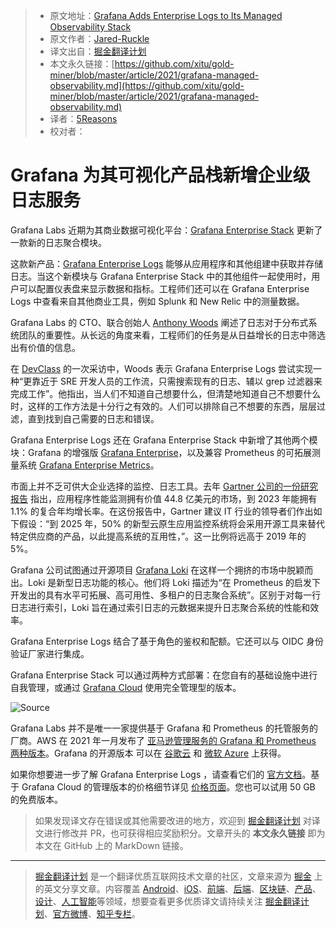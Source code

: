 > * 原文地址：[Grafana Adds Enterprise Logs to Its Managed Observability Stack](https://www.infoq.com/news/2021/03/grafana-managed-observability/)
> * 原文作者：[Jared-Ruckle](https://www.infoq.com/profile/Jared-Ruckle/)
> * 译文出自：[掘金翻译计划](https://github.com/xitu/gold-miner)
> * 本文永久链接：[https://github.com/xitu/gold-miner/blob/master/article/2021/grafana-managed-observability.md](https://github.com/xitu/gold-miner/blob/master/article/2021/grafana-managed-observability.md)
> * 译者：[5Reasons](https://github.com/5Reasons)
> * 校对者：

# Grafana 为其可视化产品栈新增企业级日志服务

Grafana Labs 近期为其商业数据可视化平台：[Grafana Enterprise Stack](https://grafana.com/products/enterprise/) 更新了一款新的日志聚合模块。

这款新产品：[Grafana Enterprise Logs](https://grafana.com/blog/2021/02/17/introducing-grafana-enterprise-logs-a-core-part-of-the-grafana-enterprise-stack-integrated-observability-solution/) 能够从应用程序和其他组建中获取并存储日志。当这个新模块与 Grafana Enterprise Stack 中的其他组件一起使用时，用户可以配置仪表盘来显示数据和指标。工程师们还可以在 Grafana Enterprise Logs 中查看来自其他商业工具，例如 Splunk 和 New Relic 中的测量数据。

Grafana Labs 的 CTO、联合创始人 [Anthony Woods](https://grafana.com/author/awoods) 阐述了日志对于分布式系统团队的重要性。从长远的角度来看，工程师们的任务是从日益增长的日志中筛选出有价值的信息。

在 [DevClass](https://devclass.com/2021/02/19/bp-190221/) 的一次采访中，Woods 表示 Grafana Enterprise Logs 尝试实现一种“更靠近于 SRE 开发人员的工作流，只需搜索现有的日志、辅以 grep 过滤器来完成工作”。他指出，当人们不知道自己想要什么，但清楚地知道自己不想要什么时，这样的工作方法是十分行之有效的。人们可以排除自己不想要的东西，层层过滤，直到找到自己需要的日志和错误。

Grafana Enterprise Logs 还在 Grafana Enterprise Stack 中新增了其他两个模块：Grafana 的增强版 [Grafana Enterprise](https://grafana.com/products/enterprise/grafana/)，以及兼容 Prometheus 的可拓展测量系统 [Grafana Enterprise Metrics](https://grafana.com/products/enterprise/metrics/)。

市面上并不乏可供大企业选择的监控、日志工具。去年 [Gartner 公司的一份研究报告](https://www.gartner.com/en/documents/3983892/magic-quadrant-for-application-performance-monitoring) 指出，应用程序性能监测拥有价值 44.8 亿美元的市场，到 2023 年能拥有 1.1% 的复合年均增长率。在这份报告中，Gartner 建议 IT 行业的领导者们作出如下假设：“到 2025 年，50% 的新型云原生应用监控系统将会采用开源工具来替代特定供应商的产品，以此提高系统的互用性，”。这一比例将远高于 2019 年的 5%。

Grafana 公司试图通过开源项目 [Grafana Loki](https://grafana.com/oss/loki/) 在这样一个拥挤的市场中脱颖而出。Loki 是新型日志功能的核心。他们将 Loki 描述为“在 Prometheus 的启发下开发出的具有水平可拓展、高可用性、多租户的日志聚合系统”。区别于对每一行日志进行索引，Loki 旨在通过索引日志的元数据来提升日志聚合系统的性能和效率。

Grafana Enterprise Logs 结合了基于角色的鉴权和配额。它还可以与 OIDC 身份验证厂家进行集成。

Grafana Enterprise Stack 可以通过两种方式部署：在您自有的基础设施中进行自我管理，或通过 [Grafana Cloud](https://grafana.com/products/cloud/) 使用完全管理型的版本。

![[Source](https://grafana.com/blog/2021/02/17/introducing-grafana-enterprise-logs-a-core-part-of-the-grafana-enterprise-stack-integrated-observability-solution/)](https://res.infoq.com/news/2021/03/grafana-managed-observability/en/resources/1grafana-meta-image-for-blog-1616540157142.png)

Grafana Labs 并不是唯一一家提供基于 Grafana 和 Prometheus 的托管服务的厂商。AWS 在 2021 年一月发布了 [亚马逊管理服务的 Grafana 和 Prometheus 两种版本](https://www.infoq.com/news/2021/01/aws-grafana-prometheus/)。Grafana 的开源版本 可以在 [谷歌云](https://console.cloud.google.com/marketplace/details/google/grafana) 和 [微软 Azure](https://azuremarketplace.microsoft.com/en-in/marketplace/apps/grafana-labs.grafana_oss?tab=overview) 上获得。

如果你想要进一步了解 Grafana Enterprise Logs ，请查看它们的 [官方文档](https://grafana.com/docs/enterprise-logs/latest/)。基于 Grafana Cloud 的管理版本的价格细节详见 [价格页面](https://grafana.com/products/cloud/pricing/)。您也可以试用 50 GB 的免费版本。

> 如果发现译文存在错误或其他需要改进的地方，欢迎到 [掘金翻译计划](https://github.com/xitu/gold-miner) 对译文进行修改并 PR，也可获得相应奖励积分。文章开头的 **本文永久链接** 即为本文在 GitHub 上的 MarkDown 链接。

---

> [掘金翻译计划](https://github.com/xitu/gold-miner) 是一个翻译优质互联网技术文章的社区，文章来源为 [掘金](https://juejin.im) 上的英文分享文章。内容覆盖 [Android](https://github.com/xitu/gold-miner#android)、[iOS](https://github.com/xitu/gold-miner#ios)、[前端](https://github.com/xitu/gold-miner#前端)、[后端](https://github.com/xitu/gold-miner#后端)、[区块链](https://github.com/xitu/gold-miner#区块链)、[产品](https://github.com/xitu/gold-miner#产品)、[设计](https://github.com/xitu/gold-miner#设计)、[人工智能](https://github.com/xitu/gold-miner#人工智能)等领域，想要查看更多优质译文请持续关注 [掘金翻译计划](https://github.com/xitu/gold-miner)、[官方微博](http://weibo.com/juejinfanyi)、[知乎专栏](https://zhuanlan.zhihu.com/juejinfanyi)。
